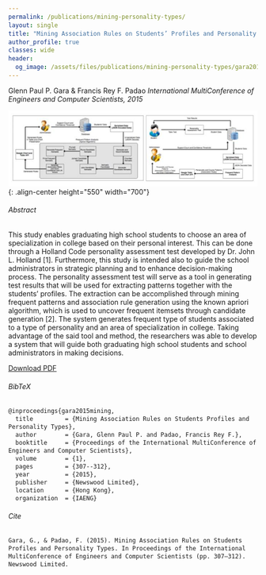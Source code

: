 ```yaml
---
permalink: /publications/mining-personality-types/
layout: single
title: "Mining Association Rules on Students’ Profiles and Personality Types"
author_profile: true
classes: wide
header:
  og_image: /assets/files/publications/mining-personality-types/gara2015_miningassociation.jpg
---
```


Glenn Paul P. Gara & Francis Rey F. Padao
*International MultiConference of Engineers and Computer Scientists, 2015*

![mining-personality-types](/assets/files/publications/mining-personality-types/gara2015_miningassociation.jpg){: .align-center height="550" width="700"}

###### Abstract
This study enables graduating high school students to choose an area of specialization in college based on their personal interest. This can be done through a Holland Code personality assessment test developed by Dr. John L. Holland [1]. Furthermore, this study is intended also to guide the school administrators in strategic planning and to enhance decision-making process. The personality assessment test will serve as a tool in generating test results that will be used for extracting patterns together with the students’ profiles. The extraction can be accomplished through mining frequent patterns and association rule generation using the known apriori algorithm, which is used to uncover frequent itemsets through candidate generation [2]. The system generates frequent type of students associated to a type of personality and an area of specialization in college. Taking advantage of the said tool and method, the researchers was able to develop a system that will guide both graduating high school students and school administrators in making decisions.

<a href="/assets/files/publications/mining-personality-types/gara2015_miningassociation.pdf" class="btn btn--info">Download PDF</a>

###### BibTeX
```
@inproceedings{gara2015mining,
  title         = {Mining Association Rules on Students Profiles and Personality Types},
  author        = {Gara, Glenn Paul P. and Padao, Francis Rey F.},
  booktitle     = {Proceedings of the International MultiConference of Engineers and Computer Scientists},
  volume        = {1},
  pages         = {307--312},
  year          = {2015},
  publisher     = {Newswood Limited},
  location      = {Hong Kong},
  organization  = {IAENG}
```

###### Cite
```
Gara, G., & Padao, F. (2015). Mining Association Rules on Students Profiles and Personality Types. In Proceedings of the International MultiConference of Engineers and Computer Scientists (pp. 307–312). Newswood Limited.
```
